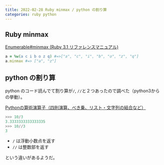 ```yaml
---
title: 2022-02-28 Ruby minmax / python の割り算
categories: ruby python
---
```


## Ruby minmax

[Enumerable#minmax (Ruby 3.1 リファレンスマニュアル)](https://docs.ruby-lang.org/ja/latest/method/Enumerable/i/minmax.html)

```rb
a = %w(a c i b o z q) #=>["a", "c", "i", "b", "o", "z", "q"]
a.minmax #=> ["a", "z"]
```

## python の割り算

python のコード読んでて割り算が`/`, `//`と２つあったので調べた（python3からの挙動）。

[Pythonの算術演算子（四則演算、べき乗、リスト・文字列の結合など）](https://note.nkmk.me/python-arithmetic-operator/)

```py
>>> 10/3
3.3333333333333335
>>> 10//3
3
```

- `/` は浮動小数点を返す
- `//` は整数部を返す

という違いがあるようだ。
